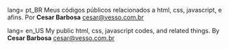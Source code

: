 lang= pt_BR
Meus códigos públicos relacionados a html, css, javascript, e afins.
Por **Cesar Barbosa** cesar@vesso.com.br

lang= en_US
My public html, css, javascript codes, and related things.
By **Cesar Barbosa** cesar@vesso.com.br